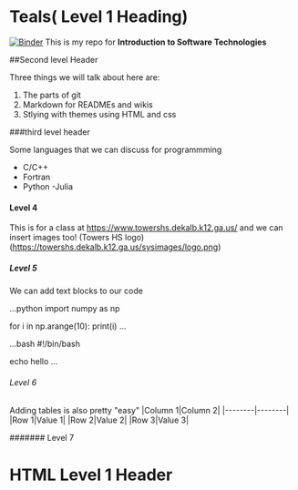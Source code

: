 # Teals( Level 1 Heading)
[![Binder](https://mybinder.org/badge_logo.svg)](https://mybinder.org/v2/gh/s9114664/Teals/HEAD)
This is my repo for **Introduction to Software Technologies**

##Second level Header

Three things we will talk about here are:
1. The parts of git
2. Markdown for READMEs and wikis 
3. Stlying with themes using HTML and css

###third level header 

Some languages that we can discuss for programmming 
- C/C++
- Fortran
- Python
-Julia 

#### Level 4

This is for a class at https://www.towershs.dekalb.k12.ga.us/
and we can insert images too! (Towers HS logo) (https://towershs.dekalb.k12.ga.us/sysimages/logo.png)
##### Level 5 
We can add text blocks to our code

...python
import numpy as np

for i in np.arange(10):
     print(i)
...

...bash
#!/bin/bash

echo hello
...

###### Level 6 

Adding tables is also pretty "easy"
|Column 1|Column 2|
|--------|--------|
|Row 1|Value 1|
|Row 2|Value 2|
|Row 3|Value 3|

####### Level 7

<H1>HTML  Level 1 Header</H1>

